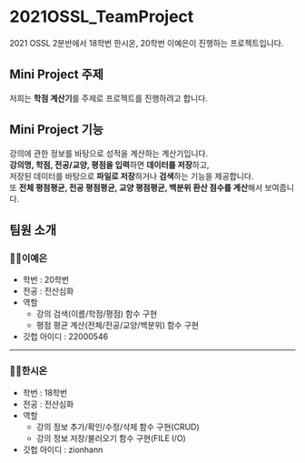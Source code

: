 # 2021OSSL_TeamProject

2021 OSSL 2분반에서 18학번 한시온, 20학번 이예은이 진행하는 프로젝트입니다.

## Mini Project 주제

저희는 **학점 계산기**를 주제로 프로젝트를 진행하려고 합니다.

## Mini Project 기능

강의에 관한 정보를 바탕으로 성적을 계산하는 계산기입니다.   
**강의명, 학점, 전공/교양, 평점을 입력**하면 **데이터를 저장**하고,   
저장된 데이터를 바탕으로 **파일로 저장**하거나 **검색**하는 기능을 제공합니다.   
또 **전체 평점평균, 전공 평점평균, 교양 평점평균, 백분위 환산 점수를 계산**해서 보여줍니다.


## 팀원 소개

### 👩‍💻이예은

* 학번 : 20학번
* 전공 : 전산심화
* 역할
  - 강의 검색(이름/학점/평점) 함수 구현
  - 평점 평균 계산(전체/전공/교양/백분위) 함수 구현 
* 깃헙 아이디 : 22000546

-------------------------

### 👨‍💻한시온

* 학번 : 18학번
* 전공 : 전산심화
* 역할
  - 강의 정보 추가/확인/수정/삭제 함수 구현(CRUD)
  - 강의 정보 저장/불러오기 함수 구현(FILE I/O)
* 깃헙 아이디 : zionhann